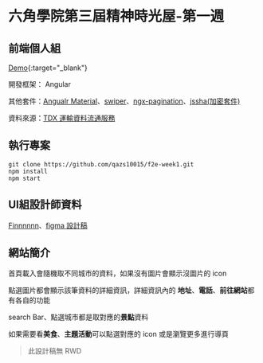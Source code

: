 # 六角學院第三屆精神時光屋-第一週
## 前端個人組

[Demo](https://qazs10015.github.io/f2e-week1/#/home){:target="_blank"}

開發框架： Angular

 其他套件：[Angualr Material](https://material.angular.io/)、[swiper](https://swiperjs.com/)、[ngx-pagination](https://www.npmjs.com/package/ngx-pagination)、[jssha(加密套件)](https://github.com/Caligatio/jsSHA)

資料來源：[TDX 運輸資料流通服務](https://tdx.transportdata.tw/api-service/swagger)

## 執行專案
```
git clone https://github.com/qazs10015/f2e-week1.git
npm install
npm start
```

## UI組設計師資料

[Finnnnnn](https://2021.thef2e.com/users/6296427084285739198?week=1&type=1)、[figma 設計稿](https://www.figma.com/file/qZkkIGFTPwi0dcXXx9IR5o/YO!-Taiwan!?node-id=0%3A1)

## 網站簡介
 首頁載入會隨機取不同城市的資料，如果沒有圖片會顯示沒圖片的 icon
 
 點選圖片都會顯示該筆資料的詳細資訊，詳細資訊內的 **地址**、**電話**、**前往網站**都有各自的功能
 
 search Bar、點選城市都是取對應的**景點**資料
 
 如果需要看**美食**、**主題活動**可以點選對應的 icon 或是瀏覽更多進行導頁
 
> 此設計稿無 RWD
